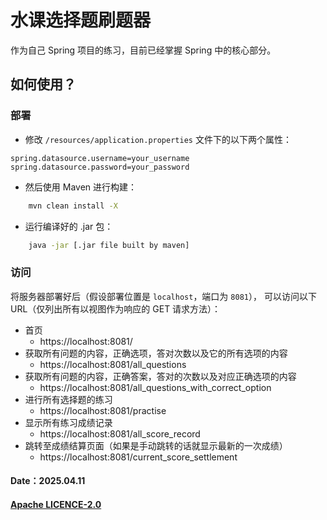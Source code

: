 # 水课选择题刷题器

作为自己 Spring 项目的练习，目前已经掌握 Spring 中的核心部分。

## 如何使用？

### 部署
- 修改 `/resources/application.properties` 文件下的以下两个属性：

```text
spring.datasource.username=your_username
spring.datasource.password=your_password
```

- 然后使用 Maven 进行构建：
```bash
    mvn clean install -X
```

- 运行编译好的 .jar 包：
```bash
    java -jar [.jar file built by maven]
```

### 访问
将服务器部署好后（假设部署位置是 `localhost`，端口为 `8081`），
可以访问以下 URL（仅列出所有以视图作为响应的 GET 请求方法）：

- 首页
  - https://localhost:8081/
- 获取所有问题的内容，正确选项，答对次数以及它的所有选项的内容
  - https://localhost:8081/all_questions
- 获取所有问题的内容，正确答案，答对的次数以及对应正确选项的内容
  - https://localhost:8081/all_questions_with_correct_option
- 进行所有选择题的练习
  - https://localhost:8081/practise
- 显示所有练习成绩记录
  - https://localhost:8081/all_score_record
- 跳转至成绩结算页面（如果是手动跳转的话就显示最新的一次成绩）
  - https://localhost:8081/current_score_settlement

#### Date：2025.04.11
#### [Apache LICENCE-2.0](https://www.apache.org/licenses/LICENSE-2.0)